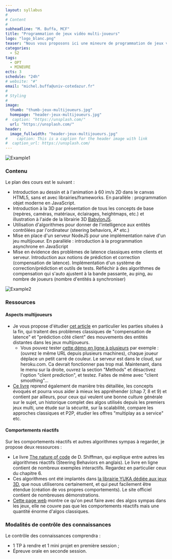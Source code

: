 ```yaml
---
layout: syllabus
#
# Content
#
subheadline: "M. Buffa, MCF"
title: "Programmation de jeux vidéo multi-joueurs"
logo: "logo_blanc.png"
teaser: "Nous vous proposons ici une mineure de programmation de jeux vidéo multi-joueurs, incluant graphismes 2D et 3D à 60 images/s, les aspects multi-joueurs temps réel, comportements réactifs et implémentations d'algorithmes classiques (graphes, A*, quadtrees, etc.). L'implémentation se fera en JavaScript et sans doute à l'aide d'une librairie 2D ou 3D. Le suivi de la mineure Technologies Web que je propose à côté de ce cours sera un bon complément/support d'apprentissage de la programmation JavaScript."
categories:
  - S2
tags:
  - OPT
  - MINEURE
ects: 3
schedule: "24h"
# website: "#"
email: "michel.buffa@univ-cotedazur.fr"
#
# Styling
#
image:
  thumb: "thumb-jeux-multijoueurs.jpg"
  homepage: "header-jeux-multijoueurs.jpg"
#  caption: "https://unsplash.com/"
  url: "https://unsplash.com/"
header:
  image_fullwidth: "header-jeux-multijoueurs.jpg"
#    caption: This is a caption for the header image with link
#  caption_url: https://unsplash.com/  
---
```


![Example1](https://i.ibb.co/qJk7yW1/steering-Behaviours.jpg)



### Contenu ###
Le plan des cours est le suivant :
- Introduction au dessin et à l'animation à 60 im/s 2D dans le canvas HTML5, sans et avec librairies/frameworks. En parallèle : programmation objet moderne en JavaScript.
- Introduction à la 3D par présentation de tous les concepts de base (repères, caméras, matériaux, éclairages, heightmaps, etc.) et illustration à l'aide de la librairie 3D [BabylonJS](https://www.babylonjs.com/).
- Utilisation d'algorithmes pour donner de l'intelligence aux entités contrôlées par l'ordinateur (steering behaviors, A* etc.)
- Mise en place d'un serveur NodeJS pour une implémentation naive d'un jeu multijoueur. En parallèle : introduction à la programmation asynchrone en JavaScript
- Mise en évidence des problèmes de latence classiques entre clients et serveur. Introduction aux notions de prédiction et correction (compensation de latence). Implémentation d'un système de correction/prédiction et outils de tests. Réfléchir à des algorithmes de compensation qui s'auto ajustent à la bande passante, au ping, au nombre de joueurs (nombre d'entités à synchroniser)
  
![Example2](https://i.ibb.co/gd1C9cc/multi.jpg)
### Ressources ###

#### Aspects multijoueurs ####

  - Je vous propose d'étudier [cet article](http://buildnewgames.com/real-time-multiplayer/) en particulier les parties situées à la fin, qui traitent des problèmes classiques  de "compensation de latence" et "prédiction côté client" des mouvements des entités distantes dans les jeux multijoueurs.
    - Vous pouvez tester [cette démo en ligne à plusieurs](https://battle-world.herokuapp.com/?debug) par exemple :  (ouvrez le même URL depuis plusieurs machines), chaque joueur déplace un petit carré de couleur. Le serveur est dans le cloud, sur heroku.com. Ca devrait fonctionner pas trop mal. Maintenant, dans le menu sur la droite, ouvrez la section "Methods" et désactivez l'option "client prediction", et testez. Faites de même avec "client smoothing"... 
- [Ce livre](https://mega.nz/#!f5IQEK5R!-aFqReRvRxEqT935l0IraNVOr2Kero6ntzG3uHEhwlA) reprend également de manière très détaillée, les concepts évoqués et pourra vous aider à mieux les appréhender (chap 7, 8 et 9) et contient par ailleurs, pour ceux qui veulent une bonne culture générale sur le sujet, un historique complet des algos utilisés depuis les premiers jeux multi, une étude sur la sécurité, sur la scalabilité, compare les approches classiques et P2P, étudier les offres "multiplay as a service" etc. 

#### Comportements réactifs ####
Sur les comportements réactifs et autres algorithmes sympas à regarder, je propose deux ressources :
  -  Le livre [The nature of code](https://natureofcode.com/book/) de D. Shiffman, qui explique entre autres les algorithmes réactifs (Steering Behaviors en anglais). Le livre en ligne contient de nombreux exemples interactifs. Regardez en particulier ceux du chapitre 6.
  -  Ces algorithmes ont été implantés dans [la librairie YUKA dédiée aux jeux 3D](https://mugen87.github.io/yuka/examples/), que nous utiliserons certainement, et qui peut facilement être étendue (création de vos propres comportements). Le site officiel contient de nombreuses démonstrations.
  -   [Cette page web](https://nitishpuri.github.io/ProcessingExperiments/) montre ce qu'on peut faire avec des algos sympas  dans les jeux, elle ne couvre pas que les comportements réactifs mais une quantité énorme d'algos classiques.



### Modalités de contrôle des connaissances ###

Le contrôle des connaissances comprendra :
- 1 TP à rendre et 1 mini projet en première session ;
- Épreuve orale en seconde session.
